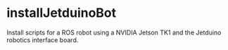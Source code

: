 # installJetduinoBot
Install scripts for a ROS robot using a NVIDIA Jetson TK1 and the Jetduino robotics interface board.
